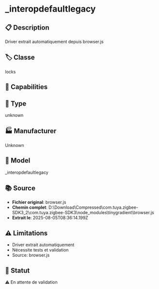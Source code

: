 # _interopdefaultlegacy

## 📋 Description
Driver extrait automatiquement depuis browser.js

## 🏷️ Classe
locks

## 🔧 Capabilities


## 📡 Type
unknown

## 🏭 Manufacturer
Unknown

## 📱 Model
_interopdefaultlegacy

## 📚 Source
- **Fichier original**: browser.js
- **Chemin complet**: D:\Download\Compressed\com.tuya.zigbee-SDK3_2\com.tuya.zigbee-SDK3\node_modules\tinygradient\browser.js
- **Extrait le**: 2025-08-05T08:36:14.199Z

## ⚠️ Limitations
- Driver extrait automatiquement
- Nécessite tests et validation
- Source: browser.js

## 🚀 Statut
⚠️ En attente de validation

